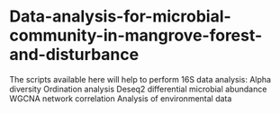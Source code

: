 # Data-analysis-for-microbial-community-in-mangrove-forest-and-disturbance
The scripts available here will help to perform 16S data analysis:
Alpha diversity
Ordination analysis
Deseq2 differential microbial abundance
WGCNA network correlation 
Analysis of environmental data
